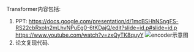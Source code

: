 Transformer内容包括:
1. PPT: 
https://docs.google.com/presentation/d/1mcBSHhNSngFS-RS22cbRxoIn2mLhvNPuEg0-6tKDajQ/edit?slide=id.p#slide=id.p
https://www.youtube.com/watch?v=zxQyTK8quyY
![encoder示意图](.\figures\encoder.jpg)
2. 论文复现代码. 

